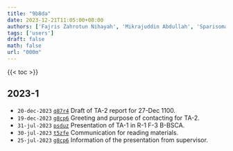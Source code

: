 ```yaml
---
title: "9b8da"
date: 2023-12-21T11:05:00+08:00
authors: ['Fajris Zahrotun Nihayah', 'Mikrajuddin Abdullah', 'Sparisoma Viridi']
tags: ['users']
draft: false
math: false
url: "000m"
---
```

{{< toc >}}


## 2023-1
+ `20-dec-2023` [`q87r4`](https://osf.io/q87r4) Draft of TA-2 report for 27-Dec 1100.
+ `19-dec-2023` [`g8cp6`](https://osf.io/g8cp6) Greeting and purpose of contacting for TA-2.
+ `31-jul-2023` [`psduz`](https://osf.io/psduz) Presentation of TA-1 in R-1 F-3 B-BSCA.
+ `30-jul-2023` [`t5zfe`](https://osf.io/t5zfe) Communication for reading materials.
+ `25-jul-2023` [`g8cp6`](https://osf.io/g8cp6) Information of the presentation from supervisor.
